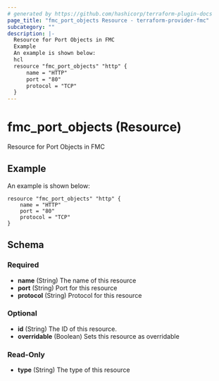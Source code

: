 ```yaml
---
# generated by https://github.com/hashicorp/terraform-plugin-docs
page_title: "fmc_port_objects Resource - terraform-provider-fmc"
subcategory: ""
description: |-
  Resource for Port Objects in FMC
  Example
  An example is shown below:
  hcl
  resource "fmc_port_objects" "http" {
      name = "HTTP"
      port = "80"
      protocol = "TCP"
  }
---
```


# fmc_port_objects (Resource)

Resource for Port Objects in FMC

## Example
An example is shown below: 
```hcl
resource "fmc_port_objects" "http" {
    name = "HTTP"
    port = "80"
    protocol = "TCP"
}
```



<!-- schema generated by tfplugindocs -->
## Schema

### Required

- **name** (String) The name of this resource
- **port** (String) Port for this resource
- **protocol** (String) Protocol for this resource

### Optional

- **id** (String) The ID of this resource.
- **overridable** (Boolean) Sets this resource as overridable

### Read-Only

- **type** (String) The type of this resource


